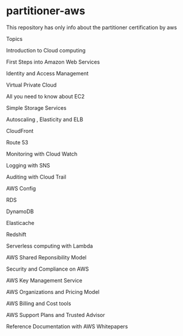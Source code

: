 # partitioner-aws
This repository has only info about the partitioner certification by aws


Topics

Introduction to Cloud computing

First Steps into Amazon Web Services

Identity and Access Management

Virtual Private Cloud

All you need to know about EC2

Simple Storage Services

Autoscaling , Elasticity and ELB

CloudFront

Route 53

Monitoring with Cloud Watch

Logging with SNS

Auditing with Cloud Trail

AWS Config

RDS

DynamoDB

Elasticache

Redshift

Serverless computing with Lambda

AWS Shared Reponsibility Model

Security and Compliance on AWS

AWS Key Management Service

AWS Organizations and Pricing Model

AWS Billing and Cost tools

AWS Support Plans and Trusted Advisor

Reference Documentation with AWS Whitepapers
